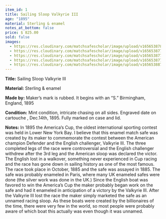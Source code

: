 ```yaml
---
item_id: 1
title: Sailing Sloop Valkyrie III
age: "1895"
material: Sterling & enamel
notes_at_bottom: false
price: $ 825.00
sold: false
images:
  - https://res.cloudinary.com/matchsafescholar/image/upload/v1656538780/Boat4.jpg
  - https://res.cloudinary.com/matchsafescholar/image/upload/v1656538779/Boat5.jpg
  - https://res.cloudinary.com/matchsafescholar/image/upload/v1656538775/Boat1.jpg
  - https://res.cloudinary.com/matchsafescholar/image/upload/v1656538775/Boat2.jpg
  - https://res.cloudinary.com/matchsafescholar/image/upload/v1656538872/BoatValkyrie1.jpg
---
```

**Title:**		Sailing Sloop Valkyrie III

**Material:** 	Sterling & enamel

**Made by:**	Maker’s mark is rubbed. It begins with an “S.” Birmingham, England, 1895

**Condition:**	Mint condition, intricate chasing on all sides. Engraved date on cartouche , Dec.14th, 1895. Fully marked on case and lid.

**Notes:**
In 1895 the America’s Cup, the oldest international sporting contest was held in Lower New York Bay. I believe that this enamel match safe was created by its maker to commemorate the contest between the American champion Defender and the English challenger, Valkyrie III.
The three completed legs of the race were controversial and the English challenger withdrew after the 3rd leg and the American sloop was declared the victor. The English lost in a walkover, something never experienced in Cup racing and the race has gone down in sailing history as one of the most famous.
The race took place in October, 1885 and the safe was assayed in 1885. The safe was probably enameled in Paris, where many UK enameled safes were done (the silver work was done in the UK.) Since the English boat was favored to win the America’s Cup the maker probably began work on the safe and had it enameled in anticipation of a victory by the Valkyrie III. After the Valkyrie III lost the race the maker simply marketed the safe as an unnamed racing sloop. As these boats were created by the billionaires of the time, there were very few in the world, so most people were probably aware of which boat this actually was even though it was unnamed.